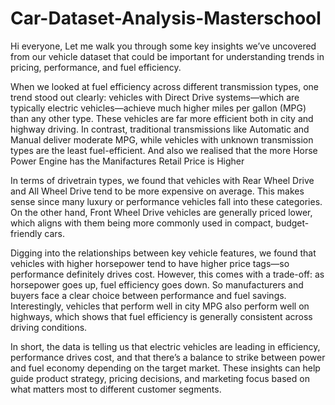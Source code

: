 # Car-Dataset-Analysis-Masterschool
Hi everyone, Let me walk you through some key insights we’ve uncovered from our vehicle dataset that could be important for understanding trends in pricing, performance, and fuel efficiency.

When we looked at fuel efficiency across different transmission types, one trend stood out clearly: vehicles with Direct Drive systems—which are typically electric vehicles—achieve much higher miles per gallon (MPG) than any other type. These vehicles are far more efficient both in city and highway driving. In contrast, traditional transmissions like Automatic and Manual deliver moderate MPG, while vehicles with unknown transmission types are the least fuel-efficient. And also we realised that the more Horse Power Engine has the Manifactures Retail Price is Higher

In terms of drivetrain types, we found that vehicles with Rear Wheel Drive and All Wheel Drive tend to be more expensive on average. This makes sense since many luxury or performance vehicles fall into these categories. On the other hand, Front Wheel Drive vehicles are generally priced lower, which aligns with them being more commonly used in compact, budget-friendly cars.

Digging into the relationships between key vehicle features, we found that vehicles with higher horsepower tend to have higher price tags—so performance definitely drives cost. However, this comes with a trade-off: as horsepower goes up, fuel efficiency goes down. So manufacturers and buyers face a clear choice between performance and fuel savings. Interestingly, vehicles that perform well in city MPG also perform well on highways, which shows that fuel efficiency is generally consistent across driving conditions.

In short, the data is telling us that electric vehicles are leading in efficiency, performance drives cost, and that there’s a balance to strike between power and fuel economy depending on the target market. These insights can help guide product strategy, pricing decisions, and marketing focus based on what matters most to different customer segments.
